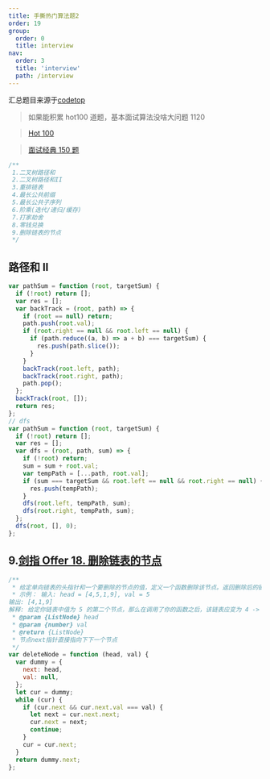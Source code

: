 ```yaml
---
title: 手撕热门算法题2
order: 19
group:
  order: 0
  title: interview
nav:
  order: 3
  title: 'interview'
  path: /interview
---
```


汇总题目来源于[codetop](https://codetop.cc/home)

> 如果能积累 hot100 道题，基本面试算法没啥大问题 1120

> [Hot 100](https://leetcode.cn/studyplan/top-100-liked/)

> [面试经典 150 题](https://leetcode.cn/studyplan/top-interview-150/)

```js
/**
 1.二叉树路径和
 2.二叉树路径和II
 3.重排链表
 4.最长公共前缀
 5.最长公共子序列
 6.阶乘(迭代/递归/缓存)
 7.打家劫舍
 8.零钱兑换
 9.删除链表的节点
 */
```

## 路径和 II

```js
var pathSum = function (root, targetSum) {
  if (!root) return [];
  var res = [];
  var backTrack = (root, path) => {
    if (root == null) return;
    path.push(root.val);
    if (root.right == null && root.left == null) {
      if (path.reduce((a, b) => a + b) === targetSum) {
        res.push(path.slice());
      }
    }
    backTrack(root.left, path);
    backTrack(root.right, path);
    path.pop();
  };
  backTrack(root, []);
  return res;
};
// dfs
var pathSum = function (root, targetSum) {
  if (!root) return [];
  var res = [];
  var dfs = (root, path, sum) => {
    if (!root) return;
    sum = sum + root.val;
    var tempPath = [...path, root.val];
    if (sum === targetSum && root.left == null && root.right == null) {
      res.push(tempPath);
    }
    dfs(root.left, tempPath, sum);
    dfs(root.right, tempPath, sum);
  };
  dfs(root, [], 0);
};
```

## 9.[剑指 Offer 18. 删除链表的节点](https://leetcode.cn/problems/shan-chu-lian-biao-de-jie-dian-lcof/)

```js
/**
 * 给定单向链表的头指针和一个要删除的节点的值，定义一个函数删除该节点。返回删除后的链表的头节点。
 * 示例： 输入: head = [4,5,1,9], val = 5
输出: [4,1,9]
解释: 给定你链表中值为 5 的第二个节点，那么在调用了你的函数之后，该链表应变为 4 -> 1 -> 9.
 * @param {ListNode} head
 * @param {number} val
 * @return {ListNode}
 * 节点next指针直接指向下下一个节点
 */
var deleteNode = function (head, val) {
  var dummy = {
    next: head,
    val: null,
  };
  let cur = dummy;
  while (cur) {
    if (cur.next && cur.next.val === val) {
      let next = cur.next.next;
      cur.next = next;
      continue;
    }
    cur = cur.next;
  }
  return dummy.next;
};
```
